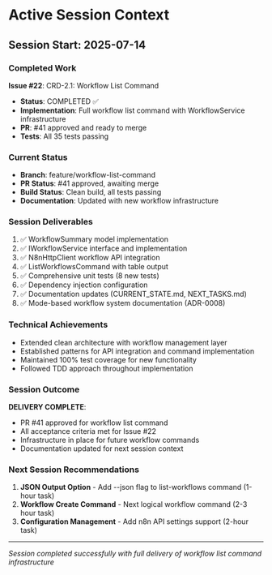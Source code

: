 # Active Session Context

## Session Start: 2025-07-14

### Completed Work
**Issue #22**: CRD-2.1: Workflow List Command
- **Status**: COMPLETED ✅
- **Implementation**: Full workflow list command with WorkflowService infrastructure
- **PR**: #41 approved and ready to merge
- **Tests**: All 35 tests passing

### Current Status
- **Branch**: feature/workflow-list-command
- **PR Status**: #41 approved, awaiting merge
- **Build Status**: Clean build, all tests passing
- **Documentation**: Updated with new workflow infrastructure

### Session Deliverables
1. ✅ WorkflowSummary model implementation
2. ✅ IWorkflowService interface and implementation
3. ✅ N8nHttpClient workflow API integration
4. ✅ ListWorkflowsCommand with table output
5. ✅ Comprehensive unit tests (8 new tests)
6. ✅ Dependency injection configuration
7. ✅ Documentation updates (CURRENT_STATE.md, NEXT_TASKS.md)
8. ✅ Mode-based workflow system documentation (ADR-0008)

### Technical Achievements
- Extended clean architecture with workflow management layer
- Established patterns for API integration and command implementation
- Maintained 100% test coverage for new functionality
- Followed TDD approach throughout implementation

### Session Outcome
**DELIVERY COMPLETE**: 
- PR #41 approved for workflow list command
- All acceptance criteria met for Issue #22
- Infrastructure in place for future workflow commands
- Documentation updated for next session context

### Next Session Recommendations
1. **JSON Output Option** - Add --json flag to list-workflows command (1-hour task)
2. **Workflow Create Command** - Next logical workflow command (2-3 hour task)
3. **Configuration Management** - Add n8n API settings support (2-hour task)

---
*Session completed successfully with full delivery of workflow list command infrastructure*
